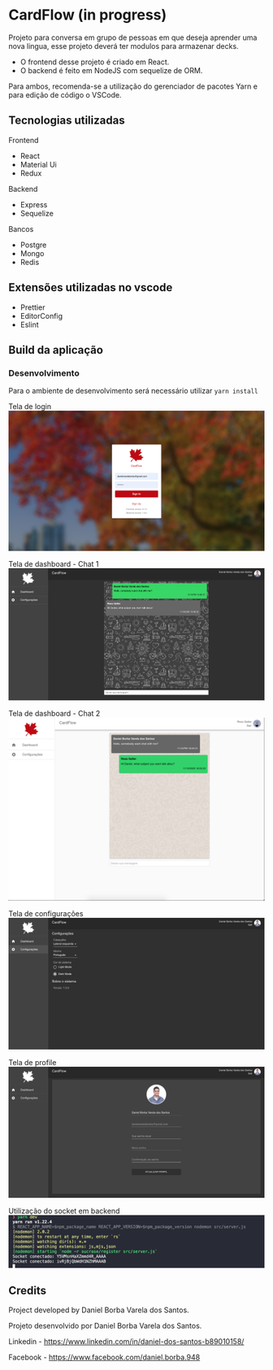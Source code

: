 # CardFlow (in progress)

Projeto para conversa em grupo de pessoas em que deseja aprender uma nova lingua, esse projeto deverá ter modulos para armazenar decks.

- O frontend desse projeto é criado em React.
- O backend é feito em NodeJS com sequelize de ORM.

Para ambos, recomenda-se a utilização do gerenciador de pacotes Yarn e para edição de código o VSCode.

## Tecnologias utilizadas

Frontend
- React
- Material Ui
- Redux

Backend
- Express
- Sequelize

Bancos
- Postgre
- Mongo
- Redis

## Extensões utilizadas no vscode

- Prettier
- EditorConfig
- Eslint

## Build da aplicação

### Desenvolvimento

Para o ambiente de desenvolvimento será necessário utilizar `yarn install`

Tela de login
![alt text](https://github.com/danielborbavareladossantos/cardFlow/blob/main/docs/image-1.png?raw=true)

Tela de dashboard - Chat 1
![alt text](https://github.com/danielborbavareladossantos/cardFlow/blob/main/docs/image-2.png?raw=true)

Tela de dashboard - Chat 2
![alt text](https://github.com/danielborbavareladossantos/cardFlow/blob/main/docs/image-3.png?raw=true)

Tela de configurações
![alt text](https://github.com/danielborbavareladossantos/cardFlow/blob/main/docs/image-4.png?raw=true)

Tela de profile
![alt text](https://github.com/danielborbavareladossantos/cardFlow/blob/main/docs/image-5.png?raw=true)

Utilização do socket em backend
![alt text](https://github.com/danielborbavareladossantos/cardFlow/blob/main/docs/image-6.png?raw=true)

## Credits

Project developed by Daniel Borba Varela dos Santos.

Projeto desenvolvido por Daniel Borba Varela dos Santos.

Linkedin - https://www.linkedin.com/in/daniel-dos-santos-b89010158/

Facebook - https://www.facebook.com/daniel.borba.948
